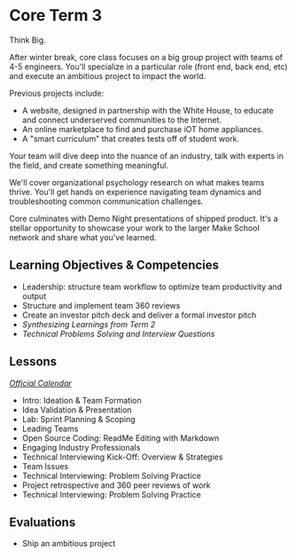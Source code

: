 # Core Term 3

Think Big.

After winter break, core class focuses on a big group project with teams of 4-5 engineers. You'll specialize in a particular role (front end, back end, etc) and execute an ambitious project to impact the world.

Previous projects include:
* A website, designed in partnership with the White House, to educate and connect underserved communities to the Internet.
* An online marketplace to find and purchase iOT home appliances.
* A "smart curriculum" that creates tests off of student work.

Your team will dive deep into the nuance of an industry, talk with experts in the field, and create something meaningful.

We'll cover organizational psychology research on what makes teams thrive. You'll get hands on experience navigating team dynamics and troubleshooting common communication challenges.

Core culminates with Demo Night presentations of shipped product. It's a stellar opportunity to showcase your work to the larger Make School network and share what you've learned.

## Learning Objectives & Competencies
* Leadership: structure team workflow to optimize team productivity and output
* Structure and implement team 360 reviews
* Create an investor pitch deck and deliver a formal investor pitch
* _Synthesizing Learnings from Term 2_
* _Technical Problems Solving and Interview Questions_

## Lessons
_[Official Calendar](http://54.213.125.176/mediawiki/index.php/Core_Curriculum)_
* Intro: Ideation & Team Formation
* Idea Validation & Presentation
* Lab: Sprint Planning & Scoping
* Leading Teams
* Open Source Coding: ReadMe Editing with Markdown
* Engaging Industry Professionals
* Technical Interviewing Kick-Off: Overview & Strategies
* Team Issues
* Technical Interviewing: Problem Solving Practice
* Project retrospective and 360 peer reviews of work
* Technical Interviewing: Problem Solving Practice

## Evaluations
* Ship an ambitious project
